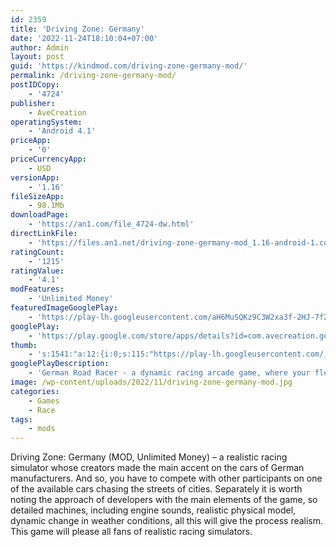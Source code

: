 ```yaml
---
id: 2359
title: 'Driving Zone: Germany'
date: '2022-11-24T18:10:04+07:00'
author: Admin
layout: post
guid: 'https://kindmod.com/driving-zone-germany-mod/'
permalink: /driving-zone-germany-mod/
postIDCopy:
    - '4724'
publisher:
    - AveCreation
operatingSystem:
    - 'Android 4.1'
priceApp:
    - '0'
priceCurrencyApp:
    - USD
versionApp:
    - '1.16'
fileSizeApp:
    - 98.1Mb
downloadPage:
    - 'https://an1.com/file_4724-dw.html'
directLinkFile:
    - 'https://files.an1.net/driving-zone-germany-mod_1.16-android-1.com.apk'
ratingCount:
    - '1215'
ratingValue:
    - '4.1'
modFeatures:
    - 'Unlimited Money'
featuredImageGooglePlay:
    - 'https://play-lh.googleusercontent.com/aH6MuSQKz9C3W2xa3f-2HJ-7f2sr6LJkjn2c8Yn_SdE7BO-3NzTg41yKRBgGXqgZlq0'
googlePlay:
    - 'https://play.google.com/store/apps/details?id=com.avecreation.germanroadracer'
thumb:
    - 's:1541:"a:12:{i:0;s:115:"https://play-lh.googleusercontent.com/_wJMMfWGMf2QlgDWadUvYVnUEqYE7PBHXO9dIGFPz7ddj9kQ__J76XMnJhcUWXv1Rgw=w526-h296";i:1;s:114:"https://play-lh.googleusercontent.com/OkenK2w4wUrDskO2kOWdztNsE73Zj5l_G96tyNCbe9f30L5Yvmm-qLVVyvLasQUKCA=w526-h296";i:2;s:116:"https://play-lh.googleusercontent.com/L5PiISgVmnAkZ7CaTFXfRhIHuDiTudBB_WmsG1RDtWRc1HVah9Yj8cAd5-Ud0o-8rnQO=w526-h296";i:3;s:114:"https://play-lh.googleusercontent.com/iJeaxMsd8cW_iuqI_32EJn2P1XGTOcdTLmpPKjaX9cArf1X7Xjuc2SUA0-ZMEOktuQ=w526-h296";i:4;s:114:"https://play-lh.googleusercontent.com/wQu8eUpF1iMxvlCX0c46RrJWuFWboYiZlSWxfsM3zknfURAb7aX10sLXB2Y20qHiZA=w526-h296";i:5;s:116:"https://play-lh.googleusercontent.com/EQl34UJ33y0i5sdON-ftd0DD7E4Vqal0nUMbKCNqA-vCo44q-ULIdc3jwbtoEPoTRvDq=w526-h296";i:6;s:115:"https://play-lh.googleusercontent.com/f1KxmyOODxj8d_oPfnoiYYwV-bVcCv-IGjRleK1MJ0ZAFqNHZIj7n9kf0Mn1y9P4IkU=w526-h296";i:7;s:114:"https://play-lh.googleusercontent.com/-LP9hJ_nv2-ytMOdu5P5bHosRd7HoxXjBIeOWO0xN_kMCHsR2MzDnsuO6sHTpt0DpQ=w526-h296";i:8;s:115:"https://play-lh.googleusercontent.com/yFAIMFH4ClpUwq8sIFSdLniuf3nORNocSnu9r5ugBQXt7narNnIDDCb9-BFRlqQZ1gY=w526-h296";i:9;s:114:"https://play-lh.googleusercontent.com/NGIa2fTWJtsjzzY7hN1QAXRuMZa3qKgMgAfuV8_ilTDR-kJNhAxUcWxdghQX1VUXRw=w526-h296";i:10;s:115:"https://play-lh.googleusercontent.com/XbSreDtku_ocIxLY_nz8jlC1lNHYXC2teXz_KdVZT2L1Lg5kUaTNB0cU9EooDEkRV5c=w526-h296";i:11;s:114:"https://play-lh.googleusercontent.com/TBK503HdKkdMqwLtcfrAs_ZBzCDxHKQPgF_6ZI8YFAPNa7OWCM4rsfnQ9b_RRU9gIw=w526-h296";}";'
googlePlayDescription:
    - 'German Road Racer - a dynamic racing arcade game, where your fleet of German cars will increase as the game progresses.Select a favorite car, game mode and the location, push on the gas and chase on the roads of Germany. To earn more coins overtake traffic at maximum speed. You can use earned coins in cars store and for buying rims and tuning.The game will delight you with colorful graphics, a wide range of high-quality models of German vehicles, upgrades to improve the dynamic parameters of the car, 4 levels with different weather conditions and time of day.'
image: /wp-content/uploads/2022/11/driving-zone-germany-mod.jpg
categories:
    - Games
    - Race
tags:
    - mods
---
```


Driving Zone: Germany (MOD, Unlimited Money) – a realistic racing simulator whose creators made the main accent on the cars of German manufacturers. And so, you have to compete with other participants on one of the available cars chasing the streets of cities. Separately it is worth noting the approach of developers with the main elements of the game, so detailed machines, including engine sounds, realistic physical model, dynamic change in weather conditions, all this will give the process realism. This game will please all fans of realistic racing simulators.